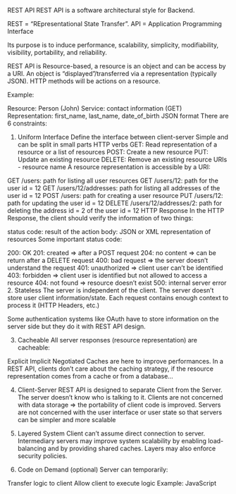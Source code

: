 REST API
REST API is a software architectural style for Backend.

REST = “REpresentational State Transfer”. API = Application Programming Interface

Its purpose is to induce performance, scalability, simplicity, modifiability, visibility, portability, and reliability.

REST API is Resource-based, a resource is an object and can be access by a URI. An object is “displayed”/transferred via a representation (typically JSON). HTTP methods will be actions on a resource.

Example:

Resource: Person (John)
Service: contact information (GET)
Representation:
first_name, last_name, date_of_birth
JSON format
There are 6 constraints:
1. Uniform Interface
Define the interface between client-server
Simple and can be split in small parts
HTTP verbs
GET:
Read representation of a resource or a list of resources
POST:
Create a new resource
PUT:
Update an existing resource
DELETE:
Remove an existing resource
URIs - resource name
A resource representation is accessible by a URI:

GET /users: path for listing all user resources
GET /users/12: path for the user id = 12
GET /users/12/addresses: path for listing all addresses of the user id = 12
POST /users: path for creating a user resource
PUT /users/12: path for updating the user id = 12
DELETE /users/12/addresses/2: path for deleting the address id = 2 of the user id = 12
HTTP Response
In the HTTP Response, the client should verify the information of two things:

status code: result of the action
body: JSON or XML representation of resources
Some important status code:

200: OK
201: created => after a POST request
204: no content => can be return after a DELETE request
400: bad request => the server doesn’t understand the request
401: unauthorized => client user can’t be identified
403: forbidden => client user is identified but not allowed to access a resource
404: not found => resource doesn’t exist
500: internal server error
2. Stateless
The server is independent of the client. The server doesn’t store user client information/state. Each request contains enough context to process it (HTTP Headers, etc.)

Some authentication systems like OAuth have to store information on the server side but they do it with REST API design.

3. Cacheable
All server responses (resource representation) are cacheable:

Explicit
Implicit
Negotiated
Caches are here to improve performances. In a REST API, clients don’t care about the caching strategy, if the resource representation comes from a cache or from a database…

4. Client-Server
REST API is designed to separate Client from the Server. The server doesn’t know who is talking to it. Clients are not concerned with data storage => the portability of client code is improved. Servers are not concerned with the user interface or user state so that servers can be simpler and more scalable

5. Layered System
Client can’t assume direct connection to server. Intermediary servers may improve system scalability by enabling load-balancing and by providing shared caches. Layers may also enforce security policies.

6. Code on Demand (optional)
Server can temporarily:

Transfer logic to client
Allow client to execute logic
Example: JavaScript

